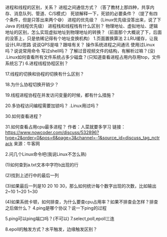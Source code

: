 进程和线程的区别，关系？
进程之间通信方式？（答了教材上那四种，共享内存、消息队列、管道、C/S模式）
死锁解释一下，死锁的必要条件？（提了有四个条件，但是只答出来两个😅）
进程的优先级？（Linux优先级没答出来，说了下 Java 的线程优先级）
进程栈和线程栈有什么区别？
物理地址、虚拟地址、逻辑地址的区别，怎么实现虚拟地址到物理地址的转换？（前面那个大概说了下，后面的没答上，只是依稀记得有个地址变换机构）
1.页面置换算法
2.LRU缓存，让我设计LRU思路
说说QPS是啥？跟啥有关？
操作系统进程之间通讯
使用过Linux吗？说说常用命令
写过shell吗？
了解过音视频文件的结构，有解析过嘛？(没)
.Linux如何查看所有文件系统占多少磁盘？(只知道查看进程占用内存用top，文件系统忘了)
6.进程线程协程区别？

17.线程的切换和协程的切换有什么区别？

18.为什么协程切换开销少？

19.线程进程协程在并发访问变量的时候，都有什么措施？

20.多协程访问编程需要加锁吗？
.Linux用过吗？

30.如何查看进程？

31.如何查看占用cpu最多进程？
作者：人菜就要多学习
链接：https://www.nowcoder.com/discuss/532896?type=2&order=0&pos=6&page=3&channel=-1&source_id=discuss_tag_nctrack
来源：牛客网

2.问几个Linux命令吧(我说Linux不怎么熟)

(1)如何查到a.txt文本中字符b出现的行

(2)找到上述行中的最后一列

(3)如果最后一列是10 20 10 30，那么如何统计每个数字出现的次数，比如输出2~10 1~20 1~30

(4)如果系统卡顿，如何排查，为什么要查cpu占用率？如果不排查会怎样？排查之后做什么？
4.ping是哪个协议？说一下ping的过程

5.ping可以ping端口吗？(不可以)
7.select,poll,epoll三连

8.epoll的触发方式？水平触发，边缘触发区别？